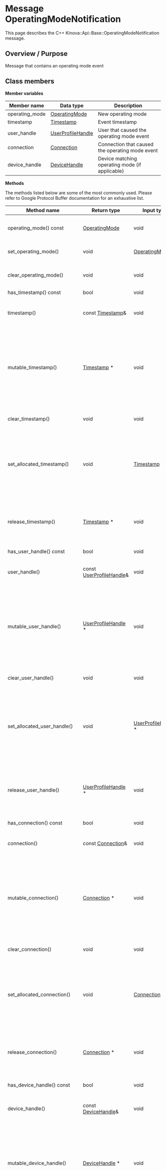 # Message OperatingModeNotification

This page describes the C++ Kinova::Api::Base::OperatingModeNotification message.

## Overview / Purpose

Message that contains an operating mode event

## Class members

 **Member variables** 

|Member name|Data type|Description|
|-----------|---------|-----------|
|operating\_mode| [OperatingMode](enm_Base_OperatingMode.md#)|New operating mode|
|timestamp| [Timestamp](msg_Common_Timestamp.md#)|Event timestamp|
|user\_handle| [UserProfileHandle](msg_Common_UserProfileHandle.md#)|User that caused the operating mode event|
|connection| [Connection](msg_Common_Connection.md#)|Connection that caused the operating mode event|
|device\_handle| [DeviceHandle](msg_Common_DeviceHandle.md#)|Device matching operating mode \(if applicable\)|

 **Methods** 

The methods listed below are some of the most commonly used. Please refer to Google Protocol Buffer documentation for an exhaustive list.

|Method name|Return type|Input type|Description|
|-----------|-----------|----------|-----------|
|operating\_mode\(\) const| [OperatingMode](enm_Base_OperatingMode.md#)|void|Returns the current value of operating\_mode. If the operating\_mode is not set, returns 0.|
|set\_operating\_mode\(\)|void| [OperatingMode](enm_Base_OperatingMode.md#)|Sets the value of operating\_mode. After calling this, operating\_mode\(\) will return value.|
|clear\_operating\_mode\(\)|void|void|Clears the value of operating\_mode. After calling this, operating\_mode\(\) will return the empty string/empty bytes.|
|has\_timestamp\(\) const|bool|void|Returns true if timestamp is set.|
|timestamp\(\)|const [Timestamp](msg_Common_Timestamp.md#)&|void|Returns the current value of timestamp. If timestamp is not set, returns a [Timestamp](msg_Common_Timestamp.md#) with none of its fields set \(possibly timestamp::default\_instance\(\)\).|
|mutable\_timestamp\(\)| [Timestamp](msg_Common_Timestamp.md#) \*|void|Returns a pointer to the mutable [Timestamp](msg_Common_Timestamp.md#) object that stores the field's value. If the field was not set prior to the call, then the returned [Timestamp](msg_Common_Timestamp.md#) will have none of its fields set \(i.e. it will be identical to a newly-allocated [Timestamp](msg_Common_Timestamp.md#)\). After calling this, has\_timestamp\(\) will return true and timestamp\(\) will return a reference to the same instance of [Timestamp](msg_Common_Timestamp.md#).|
|clear\_timestamp\(\)|void|void|Clears the value of the field. After calling this, has\_timestamp\(\) will return false and timestamp\(\) will return the default value.|
|set\_allocated\_timestamp\(\)|void| [Timestamp](msg_Common_Timestamp.md#) \*|Sets the [Timestamp](msg_Common_Timestamp.md#) object to the field and frees the previous field value if it exists. If the [Timestamp](msg_Common_Timestamp.md#) pointer is not NULL, the message takes ownership of the allocated [Timestamp](msg_Common_Timestamp.md#) object and has\_ [Timestamp](msg_Common_Timestamp.md#)\(\) will return true. Otherwise, if the timestamp is NULL, the behavior is the same as calling clear\_timestamp\(\).|
|release\_timestamp\(\)| [Timestamp](msg_Common_Timestamp.md#) \*|void|Releases the ownership of the field and returns the pointer of the [Timestamp](msg_Common_Timestamp.md#) object. After calling this, caller takes the ownership of the allocated [Timestamp](msg_Common_Timestamp.md#) object, has\_timestamp\(\) will return false, and timestamp\(\) will return the default value.|
|has\_user\_handle\(\) const|bool|void|Returns true if user\_handle is set.|
|user\_handle\(\)|const [UserProfileHandle](msg_Common_UserProfileHandle.md#)&|void|Returns the current value of user\_handle. If user\_handle is not set, returns a [UserProfileHandle](msg_Common_UserProfileHandle.md#) with none of its fields set \(possibly user\_handle::default\_instance\(\)\).|
|mutable\_user\_handle\(\)| [UserProfileHandle](msg_Common_UserProfileHandle.md#) \*|void|Returns a pointer to the mutable [UserProfileHandle](msg_Common_UserProfileHandle.md#) object that stores the field's value. If the field was not set prior to the call, then the returned [UserProfileHandle](msg_Common_UserProfileHandle.md#) will have none of its fields set \(i.e. it will be identical to a newly-allocated [UserProfileHandle](msg_Common_UserProfileHandle.md#)\). After calling this, has\_user\_handle\(\) will return true and user\_handle\(\) will return a reference to the same instance of [UserProfileHandle](msg_Common_UserProfileHandle.md#).|
|clear\_user\_handle\(\)|void|void|Clears the value of the field. After calling this, has\_user\_handle\(\) will return false and user\_handle\(\) will return the default value.|
|set\_allocated\_user\_handle\(\)|void| [UserProfileHandle](msg_Common_UserProfileHandle.md#) \*|Sets the [UserProfileHandle](msg_Common_UserProfileHandle.md#) object to the field and frees the previous field value if it exists. If the [UserProfileHandle](msg_Common_UserProfileHandle.md#) pointer is not NULL, the message takes ownership of the allocated [UserProfileHandle](msg_Common_UserProfileHandle.md#) object and has\_ [UserProfileHandle](msg_Common_UserProfileHandle.md#)\(\) will return true. Otherwise, if the user\_handle is NULL, the behavior is the same as calling clear\_user\_handle\(\).|
|release\_user\_handle\(\)| [UserProfileHandle](msg_Common_UserProfileHandle.md#) \*|void|Releases the ownership of the field and returns the pointer of the [UserProfileHandle](msg_Common_UserProfileHandle.md#) object. After calling this, caller takes the ownership of the allocated [UserProfileHandle](msg_Common_UserProfileHandle.md#) object, has\_user\_handle\(\) will return false, and user\_handle\(\) will return the default value.|
|has\_connection\(\) const|bool|void|Returns true if connection is set.|
|connection\(\)|const [Connection](msg_Common_Connection.md#)&|void|Returns the current value of connection. If connection is not set, returns a [Connection](msg_Common_Connection.md#) with none of its fields set \(possibly connection::default\_instance\(\)\).|
|mutable\_connection\(\)| [Connection](msg_Common_Connection.md#) \*|void|Returns a pointer to the mutable [Connection](msg_Common_Connection.md#) object that stores the field's value. If the field was not set prior to the call, then the returned [Connection](msg_Common_Connection.md#) will have none of its fields set \(i.e. it will be identical to a newly-allocated [Connection](msg_Common_Connection.md#)\). After calling this, has\_connection\(\) will return true and connection\(\) will return a reference to the same instance of [Connection](msg_Common_Connection.md#).|
|clear\_connection\(\)|void|void|Clears the value of the field. After calling this, has\_connection\(\) will return false and connection\(\) will return the default value.|
|set\_allocated\_connection\(\)|void| [Connection](msg_Common_Connection.md#) \*|Sets the [Connection](msg_Common_Connection.md#) object to the field and frees the previous field value if it exists. If the [Connection](msg_Common_Connection.md#) pointer is not NULL, the message takes ownership of the allocated [Connection](msg_Common_Connection.md#) object and has\_ [Connection](msg_Common_Connection.md#)\(\) will return true. Otherwise, if the connection is NULL, the behavior is the same as calling clear\_connection\(\).|
|release\_connection\(\)| [Connection](msg_Common_Connection.md#) \*|void|Releases the ownership of the field and returns the pointer of the [Connection](msg_Common_Connection.md#) object. After calling this, caller takes the ownership of the allocated [Connection](msg_Common_Connection.md#) object, has\_connection\(\) will return false, and connection\(\) will return the default value.|
|has\_device\_handle\(\) const|bool|void|Returns true if device\_handle is set.|
|device\_handle\(\)|const [DeviceHandle](msg_Common_DeviceHandle.md#)&|void|Returns the current value of device\_handle. If device\_handle is not set, returns a [DeviceHandle](msg_Common_DeviceHandle.md#) with none of its fields set \(possibly device\_handle::default\_instance\(\)\).|
|mutable\_device\_handle\(\)| [DeviceHandle](msg_Common_DeviceHandle.md#) \*|void|Returns a pointer to the mutable [DeviceHandle](msg_Common_DeviceHandle.md#) object that stores the field's value. If the field was not set prior to the call, then the returned [DeviceHandle](msg_Common_DeviceHandle.md#) will have none of its fields set \(i.e. it will be identical to a newly-allocated [DeviceHandle](msg_Common_DeviceHandle.md#)\). After calling this, has\_device\_handle\(\) will return true and device\_handle\(\) will return a reference to the same instance of [DeviceHandle](msg_Common_DeviceHandle.md#).|
|clear\_device\_handle\(\)|void|void|Clears the value of the field. After calling this, has\_device\_handle\(\) will return false and device\_handle\(\) will return the default value.|
|set\_allocated\_device\_handle\(\)|void| [DeviceHandle](msg_Common_DeviceHandle.md#) \*|Sets the [DeviceHandle](msg_Common_DeviceHandle.md#) object to the field and frees the previous field value if it exists. If the [DeviceHandle](msg_Common_DeviceHandle.md#) pointer is not NULL, the message takes ownership of the allocated [DeviceHandle](msg_Common_DeviceHandle.md#) object and has\_ [DeviceHandle](msg_Common_DeviceHandle.md#)\(\) will return true. Otherwise, if the device\_handle is NULL, the behavior is the same as calling clear\_device\_handle\(\).|
|release\_device\_handle\(\)| [DeviceHandle](msg_Common_DeviceHandle.md#) \*|void|Releases the ownership of the field and returns the pointer of the [DeviceHandle](msg_Common_DeviceHandle.md#) object. After calling this, caller takes the ownership of the allocated [DeviceHandle](msg_Common_DeviceHandle.md#) object, has\_device\_handle\(\) will return false, and device\_handle\(\) will return the default value.|

**Parent topic:** [Base](../references/summary_Base.md)

